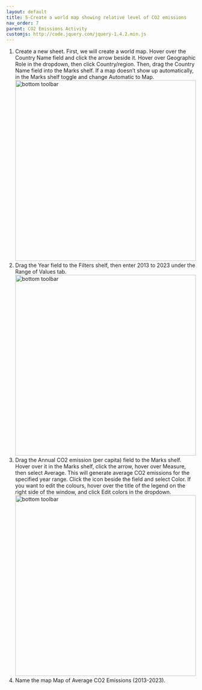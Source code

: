 ```yaml
---
layout: default
title: 5-Create a world map showing relative level of CO2 emissions
nav_order: 7
parent: CO2 Emissions Activity
customjs: http://code.jquery.com/jquery-1.4.2.min.js
---
```


1.	Create a new sheet. First, we will create a world map. Hover over the Country Name field and click the arrow beside it. Hover over Geographic Role in the dropdown, then click Country/region. Then, drag the Country Name field into the Marks shelf. If a map doesn’t show up automatically, in the Marks shelf toggle and change Automatic to Map. <img src="images\Tableau-5-1.gif" alt="bottom toolbar" style="width:480px;">   
2.	Drag the Year field to the Filters shelf, then enter 2013 to 2023 under the Range of Values tab. <img src="images\Tableau-5-2.gif" alt="bottom toolbar" style="width:480px;">   
3.	Drag the Annual CO2 emission (per capita) field to the Marks shelf. Hover over it in the Marks shelf, click the arrow, hover over Measure, then select Average. This will generate average CO2 emissions for the specified year range. Click the icon beside the field and select Color. If you want to edit the colours, hover over the title of the legend on the right side of the window, and click Edit colors in the dropdown. <img src="images\Tableau-5-3.gif" alt="bottom toolbar" style="width:480px;">   
4.	Name the map Map of Average CO2 Emissions (2013-2023).
